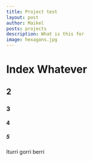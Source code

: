 ```yaml
---
title: Project test
layout: post
author: Maikel
posts: projects
description: What is this for
image: hexagons.jpg
---
```


# Index Whatever

## 2

### 3

#### 4

##### 5
Iturri gorri berri